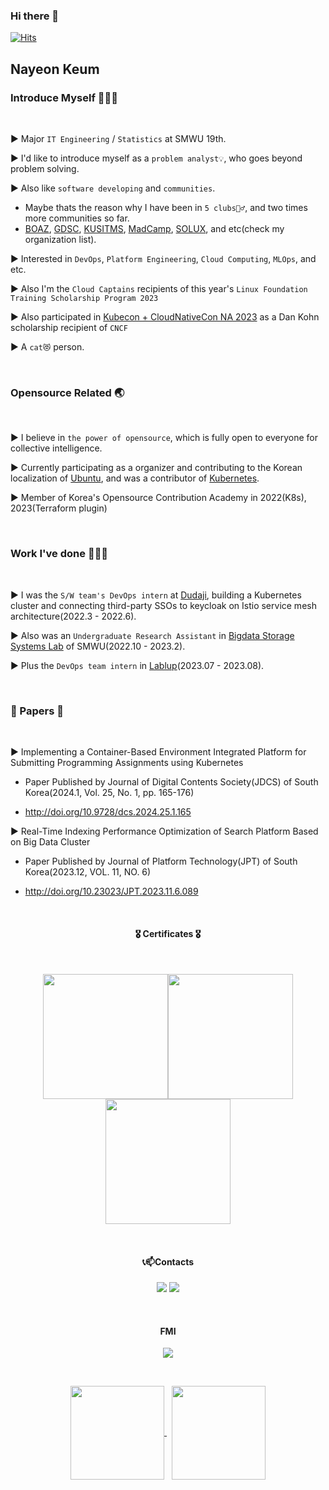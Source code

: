 ### Hi there 👋

[![Hits](https://hits.seeyoufarm.com/api/count/incr/badge.svg?url=https%3A%2F%2Fgithub.com%2FNayeonKeum&count_bg=%2379C83D&title_bg=%23555555&icon=&icon_color=%23E7E7E7&title=hits&edge_flat=false)](https://hits.seeyoufarm.com)

## Nayeon Keum

### Introduce Myself 💁🏻‍♀️

<br>

▶️  Major `IT Engineering` / `Statistics` at SMWU 19th.

▶️  I'd like to introduce myself as a `problem analyst💡`, who goes beyond problem solving.

▶️  Also like `software developing` and `communities`.

  -  Maybe thats the reason why I have been in `5 clubs👯‍♂️`, and two times more communities so far.
  -  [BOAZ](https://www.bigdataboaz.com/), [GDSC](https://gdsc.community.dev/sookmyung-womens-university/), [KUSITMS](https://cafe.naver.com/kusitms), [MadCamp](https://madcamp.io/), [SOLUX](https://solux.tistory.com/), and etc(check my organization list).

▶️  Interested in `DevOps`, `Platform Engineering`, `Cloud Computing`, `MLOps`, and etc.

▶️  Also I'm the `Cloud Captains` recipients of this year's  `Linux Foundation Training Scholarship Program 2023`

▶️  Also participated in [Kubecon + CloudNativeCon NA 2023](https://events.linuxfoundation.org/kubecon-cloudnativecon-north-america/) as a Dan Kohn scholarship recipient of `CNCF`

▶️  A `cat😻` person.

<br>

### Opensource Related 🌏

<br>

▶️  I believe in `the power of opensource`, which is fully open to everyone for collective intelligence.

▶️  Currently participating as a organizer and contributing to the Korean localization of [Ubuntu](https://launchpad.net/~nayeon-keum), and was a contributor of [Kubernetes](https://github.com/kubernetes).

▶️  Member of Korea's Opensource Contribution Academy in 2022(K8s), 2023(Terraform plugin)

<br>

### Work I've done 👩🏻‍💻

<br>

▶️  I was the `S/W team's DevOps intern` at [Dudaji](https://www.dudaji.com/), building a Kubernetes cluster and connecting third-party SSOs to keycloak on Istio service mesh architecture(2022.3 - 2022.6).

▶️  Also was an `Undergraduate Research Assistant` in [Bigdata Storage Systems Lab](http://bslab.sookmyung.ac.kr/index.html) of SMWU(2022.10 - 2023.2).

▶️  Plus the `DevOps team intern` in [Lablup](https://github.com/lablup)(2023.07 - 2023.08).

<br>

### 📄 Papers 📄

<br>


▶️  Implementing a Container-Based Environment Integrated Platform for Submitting Programming Assignments using Kubernetes

-	Paper Published by Journal of Digital Contents Society(JDCS) of South Korea(2024.1, Vol. 25, No. 1, pp. 165-176)

-	http://doi.org/10.9728/dcs.2024.25.1.165

▶️  Real-Time Indexing Performance Optimization of Search Platform Based on Big Data Cluster

- Paper Published by Journal of Platform Technology(JPT) of South Korea(2023.12, VOL. 11, NO. 6)

-	http://doi.org/10.23023/JPT.2023.11.6.089 

<br>

<!--

### Breif activities 🏐

<br>

▶️  Python, C++, AI lecturer of CodingPlus Academy (2019.2 ~ 2021.2)

▶️  ✨[SOLUX](https://solux.tistory.com/)✨ 25th, Executive team (2020.2 ~ 2021.2)

▶️  ✨[SOLUX](https://solux.tistory.com/)✨ 26th, Club president (2021.2 ~ 2022.2)

▶️  💚[KUSITMS](https://cafe.naver.com/kusitms)💙(Korean University Students IT, Management Society) 23rd management team / Developer (2021.1 ~ 2021.6)

▶️  💚[KUSITMS](https://cafe.naver.com/kusitms)💙(Korean University Students IT, Management Society) 24th vice president / Developer (2021.6 ~ 2021.12)

▶️  KAIST 2021 Summer 🏕️[MadCamp](https://madcamp.io/)🏕️(2021.6 ~ 2021.7)

▶️  ⭐[GDSC](https://gdsc.community.dev/sookmyung-womens-university/)⭐(Google Developer Student Clubs) Sookmyung Member (2021.8 ~ 2022.7)

▶️  🐘[BOAZ](https://www.bigdataboaz.com/)🐘 18th, Data Engineering Part Member, management team of Data Research Team (2022.1 ~ 2022.6)

▶️  🐘[BOAZ](https://www.bigdataboaz.com/)🐘 18th, Data Engineering Part Lead (2022.6 ~ 2023.1)

-->


<h4 align="center"> 🎖️ Certificates 🎖️ </h4>

</br>
<p align="center">
<a href="https://www.credly.com/badges/86cf6faa-804e-4962-84d6-52f6bd630905/public_url"><img width=200 src="https://github.com/NayeonKeum/NayeonKeum/assets/68985625/da644f2b-006b-484b-b29c-2fb3b23710af"/></a><a href="https://www.credly.com/badges/9f4dea3c-4f3b-4cf9-9001-04b38481167a/public_url"><img width=200 src="https://user-images.githubusercontent.com/68985625/226168191-7996031e-54bd-4c1c-a09a-3ab065184916.png"/></a><a href="https://www.credly.com/badges/7727746b-4570-4651-b57d-d4398f8799bf/public_url"><img width=200 src="https://user-images.githubusercontent.com/68985625/226168194-15db988a-1258-440a-ab1c-ee09f004a689.png"/></a>


</p>


<br>
<!--
<h4 align="center"> 🛠 Tech Stack 🛠</h4>
<p align="center"> Tech stats I mainly use</p>
</br>
<p align="center">
<img alt="Docker" src ="https://img.shields.io/badge/Docker-2496ED?style=flat-square&logo=Docker&logoColor=white"/> 
<img alt="Kubernetes" src ="https://img.shields.io/badge/Kubernetes-326CE5?style=flat-square&logo=Kubernetes&logoColor=white"/>
<br>
-->
<!--
<img src="https://img.shields.io/badge/Amazon AWS-232F3E?style=flat-square&logo=Amazon%20AWS&logoColor=white"/>
<img alt="Google Cloud" src ="https://img.shields.io/badge/Google Cloud-4285F4?&style=flat-square&logo=Google Cloud&logoColor=white"/>
<br/>
-->

<!--
<img src="https://img.shields.io/badge/Python-3776AB?style=flat-square&logo=Python&logoColor=white"/>
<img src="https://img.shields.io/badge/c++-00599C?style=flat-square&logo=c%2B%2B&logoColor=white"/>
<img src="https://img.shields.io/badge/Java-007396?style=flat-square&logo=Java&logoColor=white"/>
<img src="https://img.shields.io/badge/Kotlin-7F52FF?style=flat-square&logo=Kotlin&logoColor=white"/>

<br>

<img src="https://img.shields.io/badge/MySQL-4479A1?style=flat-square&logo=MySQL&logoColor=white"/>
<img alt="PostgreSQL" src ="https://img.shields.io/badge/PostgreSQL-4169E1?style=flat-square&logo=PostgreSQL&logoColor=white"/>
<img src="https://img.shields.io/badge/MongoDB-47A248?style=flat-square&logo=MongoDB&logoColor=white"/>
<img src="https://img.shields.io/badge/Node.js-339933?style=flat-square&logo=Node.js&logoColor=white"/>
<img src="https://img.shields.io/badge/TypeScript-3178C6?style=flat-square&logo=TypeScript&logoColor=white"/>
<br>


<img src="https://img.shields.io/badge/Notion-000000?style=flat-square&logo=Notion&logoColor=white"/>
<img src="https://img.shields.io/badge/Slack-4A154B?style=flat-square&logo=Slack&logoColor=white"/> 
<img src="https://img.shields.io/badge/Trello-0052CC?style=flat-square&logo=Trello&logoColor=white"/>

<br><br>
-->



<h4 align="center"><b>📞📫Contacts</b></h3>

<p align="center">
<a href="mailto:rmaskdus0208@gmail.com"> <img src="https://img.shields.io/badge/Gmail-d14836?style=flat-square&logo=Gmail&logoColor=white&link=mailto:rmaskdus0208@gmail.com"/></a>
<a href="https://instagram.com/nayeongold"><img src="https://img.shields.io/badge/Instagram-E4405F?style=flat-square&logo=Instagram&logoColor=white"/></a>

</p>
</br>

<h4 align="center"><b>FMI</b></h3>

<p align="center">
<a href="https://www.linkedin.com/in/%EB%82%98%EC%97%B0-%EA%B8%88-7aa490204/"><img src="https://img.shields.io/badge/LinkedIn-0A66C2?style=flat-square&logo=LinkedIn&logoColor=white"/></a>
  

</p>


</br>

<p align="center">
<a href="https://github.com/anuraghazra/github-readme-stats">
  <img height=150 align="center" src="https://github-readme-stats.vercel.app/api/top-langs/?username=NayeonKeum&card_width=400&layout=compact&hide=Jupyter%20Notebook,HTML,ASP.NET,Objective-C,XSLT,SCSS,CSS,HLSL,C%23&langs_count=6" />
</a> &nbsp;
<a href="https://github.com/anuraghazra/github-readme-stats">
  <img height=150 align="center" src="https://github-readme-stats.vercel.app/api?username=NayeonKeum&show_icons=true&theme=tokyonight" />
</a>
</p>
